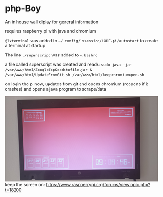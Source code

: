 # php-Boy
An in house wall diplay for general information


requires raspberry pi with java and chromium


`@lxterminal` was added to
`~/.config/lxsession/LXDE-pi/autostart`
to create a terminal at startup

The line `./superscript`
was added to `~.bashrc`

a file called superscript was created and reads:
`sudo java -jar /var/www/html/ZooqleTopSeedstofile.jar &
/var/www/html/UpdateFromGit.sh
/var/www/html/keepchromiumopen.sh`


 
on login the pi now, updates from git and opens chromium (reopens if it crashes)
and opens a java program to scrape/data
 



![alt text](https://raw.githubusercontent.com/conorhennessy/php-Boy/master/picture2.jpg)
keep the screen on:
https://www.raspberrypi.org/forums/viewtopic.php?t=18200
